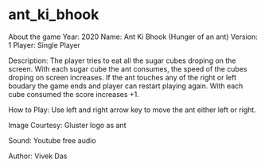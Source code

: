 # ant_ki_bhook

About the game
Year: 2020
Name: Ant Ki Bhook (Hunger of an ant)
Version: 1
Player: Single Player

Description:
    The player tries to eat all the sugar cubes droping on the screen.
    With each sugar cube the ant consumes, the speed of the cubes droping
    on screen increases.
    If the ant touches any of the right or left boudary the game ends and 
    player can restart playing again.
    With each cube consumed the score increases +1.
    
How to Play:
    Use left and right arrow key to move the ant either left or right.

Image Courtesy: Gluster logo as ant

Sound: Youtube free audio

Author: Vivek Das
